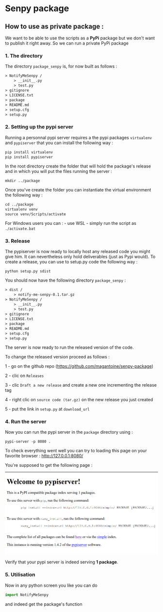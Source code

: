 # Senpy package


## How to use as private package :

We want to be able to use the scripts as a **PyPi** package but we don't want to publish it right away. So we can run a private PyPi package


### 1. The directory 

The directory ```package_senpy``` is, for now built as follows :
```
> NotifyMeSenpy /
    > __init__.py
    > test.py
> gitignore
> LICENSE.txt
> package
> README.md
> setup.cfg
> setup.py
```


### 2. Setting up the pypi server

Running a personnal pypi server requires a the pypi packages ```virtualenv``` and ```pypiserver``` that you can install the following way :

```shell
pip install virtualenv
pip install pypiserver
```

In the root directory create the folder that will hold the package's release and in which you will put the files running the server :

```shell
mkdir ../package
```

Once you've create the folder you can instantiate the virtual environment the following way :

```shell
cd ../package
virtualenv venv
source venv/Scripts/activate
```

For Windows users you can :
    - use WSL
    - simply run the script as ``` ./activate.bat ```


### 3. Release 

The pypiserver is now ready to locally host any released code you might give him. It can nevertheless only hold deliverables (just as Pypi would). To create a release, you can use to setup.py code the following way :

```shell
python setup.py sdist
```

You should now have the following directory ```package_senpy``` :
```
> dist /
    > notify-me-senpy-0.1.tar.gz
> NotifyMeSenpy /
    > __init__.py
    > test.py
> gitignore
> LICENSE.txt
> package
> README.md
> setup.cfg
> setup.py
```

The server is now ready to run the released version of the code.

To change the released version proceed as follows :

1 - go on the github repo (https://github.com/magantoine/senpy-package)

2 - clic on ```Releases```

3 - clic ```Draft a new release``` and create a new one incrementing the release tag

4 - right clic on ```source code (tar.gz)``` on the new release you just created

5 - put the link in ```setup.py``` at ```download_url```

### 4. Run the server

Now you can run the pypi server in the ```package``` directory using :

```
pypi-server -p 8080 .
```

To check everything went well you can try to loading this page on your favorite browser : http://127.0.0.1:8080/


You're supposed to get the following page :


![pypi running](medias/pypi_running.png)


Verify that your pypi server is indeed serving **1 package**.


### 5. Utilisation

Now in any python screen you like you can do 

```python
import NotifyMeSenpy
``` 

and indeed get the package's function









